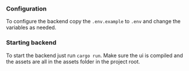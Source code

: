 ### Configuration

To configure the backend copy the `.env.example` to `.env` and change the variables as needed.

### Starting backend

To start the backend just run `cargo run`. Make sure the ui is compiled and the assets are all in the assets folder in the project root.
